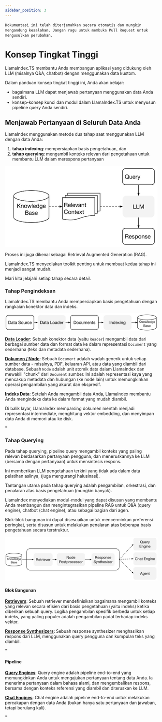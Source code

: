 ```yaml
---
sidebar_position: 3
---
```


`Dokumentasi ini telah diterjemahkan secara otomatis dan mungkin mengandung kesalahan. Jangan ragu untuk membuka Pull Request untuk mengusulkan perubahan.`

# Konsep Tingkat Tinggi

LlamaIndex.TS membantu Anda membangun aplikasi yang didukung oleh LLM (misalnya Q&A, chatbot) dengan menggunakan data kustom.

Dalam panduan konsep tingkat tinggi ini, Anda akan belajar:

- bagaimana LLM dapat menjawab pertanyaan menggunakan data Anda sendiri.
- konsep-konsep kunci dan modul dalam LlamaIndex.TS untuk menyusun pipeline query Anda sendiri.

## Menjawab Pertanyaan di Seluruh Data Anda

LlamaIndex menggunakan metode dua tahap saat menggunakan LLM dengan data Anda:

1. **tahap indexing**: mempersiapkan basis pengetahuan, dan
2. **tahap querying**: mengambil konteks relevan dari pengetahuan untuk membantu LLM dalam merespons pertanyaan

![](./_static/concepts/rag.jpg)

Proses ini juga dikenal sebagai Retrieval Augmented Generation (RAG).

LlamaIndex.TS menyediakan toolkit penting untuk membuat kedua tahap ini menjadi sangat mudah.

Mari kita jelajahi setiap tahap secara detail.

### Tahap Pengindeksan

LlamaIndex.TS membantu Anda mempersiapkan basis pengetahuan dengan rangkaian konektor data dan indeks.

![](./_static/concepts/indexing.jpg)

[**Data Loader**](./modules/high_level/data_loader.md):
Sebuah konektor data (yaitu `Reader`) mengambil data dari berbagai sumber data dan format data ke dalam representasi `Document` yang sederhana (teks dan metadata sederhana).

[**Dokumen / Node**](./modules/high_level/documents_and_nodes.md): Sebuah `Document` adalah wadah generik untuk setiap sumber data - misalnya, PDF, keluaran API, atau data yang diambil dari database. Sebuah `Node` adalah unit atomik data dalam LlamaIndex dan mewakili "chunk" dari `Document` sumber. Ini adalah representasi kaya yang mencakup metadata dan hubungan (ke node lain) untuk memungkinkan operasi pengambilan yang akurat dan ekspresif.

[**Indeks Data**](./modules/high_level/data_index.md):
Setelah Anda mengambil data Anda, LlamaIndex membantu Anda mengindeks data ke dalam format yang mudah diambil.

Di balik layar, LlamaIndex memparsing dokumen mentah menjadi representasi intermediate, menghitung vektor embedding, dan menyimpan data Anda di memori atau ke disk.

"

### Tahap Querying

Pada tahap querying, pipeline query mengambil konteks yang paling relevan berdasarkan pertanyaan pengguna,
dan meneruskannya ke LLM (bersama dengan pertanyaan) untuk mensintesis respons.

Ini memberikan LLM pengetahuan terkini yang tidak ada dalam data pelatihan aslinya,
(juga mengurangi halusinasi).

Tantangan utama pada tahap querying adalah pengambilan, orkestrasi, dan penalaran atas basis pengetahuan (mungkin banyak).

LlamaIndex menyediakan modul-modul yang dapat disusun yang membantu Anda membangun dan mengintegrasikan pipeline RAG untuk Q&A (query engine), chatbot (chat engine), atau sebagai bagian dari agen.

Blok-blok bangunan ini dapat disesuaikan untuk mencerminkan preferensi peringkat, serta disusun untuk melakukan penalaran atas beberapa basis pengetahuan secara terstruktur.

![](./_static/concepts/querying.jpg)

#### Blok Bangunan

[**Retrievers**](./modules/low_level/retriever.md):
Sebuah retriever mendefinisikan bagaimana mengambil konteks yang relevan secara efisien dari basis pengetahuan (yaitu indeks) ketika diberikan sebuah query.
Logika pengambilan spesifik berbeda untuk setiap indeks, yang paling populer adalah pengambilan padat terhadap indeks vektor.

[**Response Synthesizers**](./modules/low_level/response_synthesizer.md):
Sebuah response synthesizer menghasilkan respons dari LLM, menggunakan query pengguna dan kumpulan teks yang diambil.

"

#### Pipeline

[**Query Engines**](./modules/high_level/query_engine.md):
Query engine adalah pipeline end-to-end yang memungkinkan Anda untuk mengajukan pertanyaan tentang data Anda.
Ia menerima pertanyaan dalam bahasa alami, dan mengembalikan respons, bersama dengan konteks referensi yang diambil dan diteruskan ke LLM.

[**Chat Engines**](./modules/high_level/chat_engine.md):
Chat engine adalah pipeline end-to-end untuk melakukan percakapan dengan data Anda
(bukan hanya satu pertanyaan dan jawaban, tetapi berulang kali).

"
